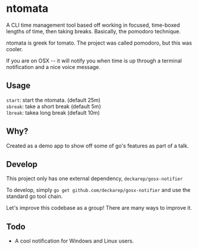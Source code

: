 # ntomata

A CLI time management tool based off working in focused, time-boxed lengths of time, then taking breaks. Basically, the pomodoro technique.

ntomata is greek for tomato. The project was called pomodoro, but this was cooler.

If you are on OSX -- it will notify you when time is up through a terminal notification and a nice voice message. 

## Usage
`start`: start the ntomata. (default 25m)  
`sbreak`: take a short break (default 5m)  
`lbreak`: takea long break (default 10m)  

## Why? 

Created as a demo app to show off some of go's features as part of a talk.

## Develop 

This project only has one external dependency, `deckarep/gosx-notifier`  

To develop, simply `go get github.com/deckarep/gosx-notifier` and use the standard go tool chain.

Let's improve this codebase as a group! There are many ways to improve it.

## Todo

- A cool notification for Windows and Linux users.